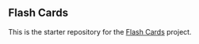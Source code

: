 ## Flash Cards

This is the starter repository for the [Flash Cards](http://backend.turing.io/module1/projects/flashcards) project.
